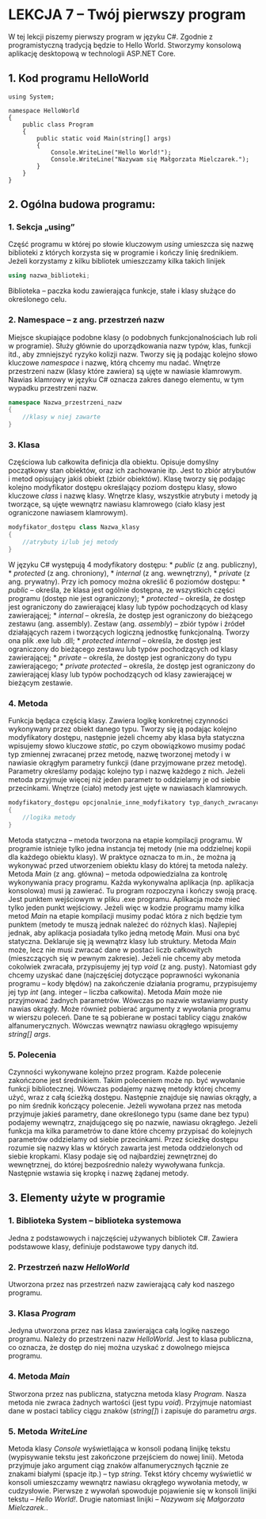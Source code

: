 # LEKCJA 7 – Twój pierwszy program
W tej lekcji piszemy pierwszy program w języku C#. Zgodnie z programistyczną tradycją będzie to Hello World. Stworzymy konsolową aplikację desktopową w technologii ASP.NET Core.
## 1. Kod programu HelloWorld
```{r, attr.source='.numberLines'}
using System;

namespace HelloWorld
{
    public class Program
    {
        public static void Main(string[] args)
        {
            Console.WriteLine("Hello World!");
            Console.WriteLine("Nazywam się Małgorzata Mielczarek.");
        }
    }
}
```
## 2. Ogólna budowa programu:
### 1. Sekcja „using”
Część programu w której po słowie kluczowym _using_ umieszcza się nazwę biblioteki z których korzysta się w programie i kończy linię średnikiem. Jeżeli korzystamy z kilku bibliotek umieszczamy kilka takich linijek
```csharp
using nazwa_biblioteki;
```
Biblioteka – paczka kodu zawierająca funkcje, stałe i klasy służące do określonego celu.
### 2. Namespace – z ang. przestrzeń nazw
Miejsce skupiające podobne klasy (o podobnych funkcjonalnościach lub roli w programie). Służy głównie do uporządkowania nazw typów, klas, funkcji itd., aby zmniejszyć ryzyko  kolizji nazw. Tworzy się ją podając kolejno słowo kluczowe _namespace_ i nazwę, którą chcemy mu nadać. Wnętrze przestrzeni nazw (klasy które zawiera) są ujęte w nawiasie klamrowym. Nawias klamrowy w języku C# oznacza zakres danego elementu, w tym wypadku przestrzeni nazw.
```csharp
namespace Nazwa_przestrzeni_nazw
{
    //klasy w niej zawarte
}
```
### 3. Klasa
Częściowa lub całkowita definicja dla obiektu. Opisuje domyślny początkowy stan obiektów, oraz ich zachowanie itp. Jest to zbiór atrybutów i metod opisujący jakiś obiekt (zbiór obiektów). Klasę tworzy się podając kolejno modyfikator dostępu określający poziom dostępu klasy, słowo kluczowe _class_ i nazwę klasy. Wnętrze klasy, wszystkie atrybuty i metody ją tworzące, są ujęte wewnątrz nawiasu klamrowego (ciało klasy jest ograniczone nawiasem klamrowym).
```csharp
modyfikator_dostępu class Nazwa_klasy
{
    //atrybuty i/lub jej metody
}
```
W języku C# występują 4 modyfikatory dostępu:
        * _public_ (z ang. publiczny),
        * _protected_ (z ang. chroniony),
        * _internal_ (z ang. wewnętrzny),
        * _private_ (z ang. prywatny).
Przy ich pomocy można określić 6 poziomów dostępu:
        * _public_ – określa, że klasa jest ogólnie dostępna, ze wszystkich części programu (dostęp nie jest ograniczony);
        * _protected_ – określa, że dostęp jest ograniczony do zawierającej klasy lub typów pochodzących od klasy zawierającej;
        * _internal_ – określa, że dostęp jest ograniczony do bieżącego zestawu (ang. assembly).
Zestaw (ang. _assembly_) – zbiór typów i źródeł działających razem i tworzących logiczną jednostkę funkcjonalną. Tworzy ona plik .exe lub  .dll;
        * _protected internal_ – określa, że dostęp jest ograniczony do bieżącego zestawu lub typów pochodzących od klasy zawierającej;
        * _private_ – określa, że dostęp jest ograniczony do typu zawierającego;
        * _private protected_ – określa, że dostęp jest ograniczony do zawierającej klasy lub typów pochodzących od klasy zawierającej w bieżącym zestawie.
### 4. Metoda
Funkcja będąca częścią klasy. Zawiera logikę konkretnej czynności wykonywany przez obiekt danego typu. Tworzy się ją podając kolejno modyfikatory dostępu, następnie jeżeli chcemy aby klasa była statyczna wpisujemy słowo kluczowe _static_, po czym obowiązkowo musimy podać typ zmiennej zwracanej przez metodę, nazwę tworzonej metody i w nawiasie okrągłym parametry funkcji (dane przyjmowane przez metodę). Parametry określamy podając kolejno typ i nazwę każdego z nich. Jeżeli metoda przyjmuje więcej niż jeden parametr to oddzielamy je od siebie przecinkami. Wnętrze (ciało) metody jest ujęte w nawiasach klamrowych.
```csharp
modyfikatory_dostępu opcjonalnie_inne_modyfikatory typ_danych_zwracanych_przez_metodę nazwa_metody(/*opcjonalnie*/ typ_parametru_1 nazwa_parametru_1, typ_parametru_2 nazwa_parametru_2 ...)
{
    //logika metody
}
```
Metoda statyczna – metoda tworzona na etapie kompilacji programu. W programie istnieje tylko jedna instancja tej metody (nie ma oddzielnej kopii dla każdego obiektu klasy). W praktyce oznacza to m.in., że można ją wykonywać przed utworzeniem obiektu klasy do której ta metoda należy.
Metoda _Main_ (z ang. główna) – metoda odpowiedzialna za kontrolę wykonywania pracy programu. Każda wykonywalna aplikacja (np. aplikacja konsolowa) musi ją zawierać. Tu program rozpoczyna i kończy swoją  pracę. Jest punktem wejściowym w pliku .exe programu. Aplikacja może mieć tylko jeden punkt wejściowy. Jeżeli więc w kodzie programu mamy kilka metod _Main_ na etapie kompilacji musimy podać która z nich będzie tym punktem (metody te muszą jednak należeć do różnych klas). Najlepiej jednak, aby aplikacja posiadała tylko jedną metodę _Main_. Musi ona być statyczna. Deklaruje się ją wewnątrz klasy lub struktury. Metoda _Main_ może, lecz nie musi zwracać dane w postaci liczb całkowitych (mieszczących się w pewnym zakresie). Jeżeli nie chcemy aby metoda cokolwiek zwracała, przypisujemy jej typ _void_ (z ang. pusty). Natomiast gdy chcemy uzyskać dane (najczęściej dotyczące poprawności wykonania programu – kody błędów) na zakończenie działania programu, przypisujemy jej typ _int_ (ang. integer – liczba całkowita). Metoda _Main_ może nie przyjmować żadnych parametrów. Wówczas po nazwie wstawiamy pusty nawias okrągły. Może również pobierać argumenty z wywołania programu w wierszu poleceń. Dane te są pobierane w postaci tablicy ciągu znaków alfanumerycznych. Wówczas wewnątrz nawiasu okrągłego wpisujemy _string[] args_.
### 5. Polecenia
Czynności wykonywane kolejno przez program. Każde polecenie zakończone jest średnikiem. Takim poleceniem może np. być wywołanie funkcji bibliotecznej. Wówczas podajemy nazwę metody której chcemy użyć, wraz z całą ścieżką dostępu. Następnie znajduje się nawias okrągły, a po nim średnik kończący polecenie. Jeżeli wywołana przez nas metoda przyjmuje jakieś parametry, dane określonego typu (same dane bez typu) podajemy wewnątrz, znajdującego się po nazwie, nawiasu okrągłego. Jeżeli funkcja ma kilka parametrów to dane które chcemy przypisać do kolejnych parametrów oddzielamy od siebie przecinkami.
Przez ścieżkę dostępu rozumie się nazwy klas w których zawarta jest metoda oddzielonych od siebie kropkami. Klasy podaje się od najbardziej zewnętrznej do wewnętrznej, do której bezpośrednio należy wywoływana funkcja. Następnie wstawia się kropkę i nazwę żądanej metody.

## 3. Elementy użyte w programie
### 1. Biblioteka System – biblioteka systemowa
Jedna z podstawowych i najczęściej używanych bibliotek C#. Zawiera podstawowe klasy, definiuje podstawowe typy danych itd.
### 2. Przestrzeń nazw _HelloWorld_
Utworzona przez nas przestrzeń nazw zawierającą cały kod naszego programu.
### 3. Klasa _Program_
Jedyna utworzona przez nas klasa zawierająca całą logikę naszego programu. Należy do przestrzeni nazw _HelloWorld_. Jest to klasa publiczna, co oznacza, że dostęp do niej można uzyskać z dowolnego miejsca programu.
### 4. Metoda _Main_
Stworzona przez nas publiczna, statyczna metoda klasy _Program_. Nasza metoda nie zwraca żadnych wartości (jest typu _void_). Przyjmuje natomiast dane w postaci tablicy ciągu znaków (_string[]_) i zapisuje do parametru _args_.
### 5. Metoda _WriteLine_
Metoda klasy _Console_ wyświetlająca w konsoli podaną linijkę tekstu (wypisywanie tekstu jest zakończone przejściem do nowej linii). Metoda przyjmuje jako argument ciąg znaków alfanumerycznych łącznie ze znakami białymi (spacje itp.) – typ _string_. Tekst który chcemy wyświetlić w konsoli umieszczamy wewnątrz nawiasu okrągłego wywołania metody, w cudzysłowie. Pierwsze z wywołań spowoduje pojawienie się w konsoli linijki tekstu – _Hello World!_. Drugie natomiast linijki – _Nazywam się Małgorzata Mielczarek._.

